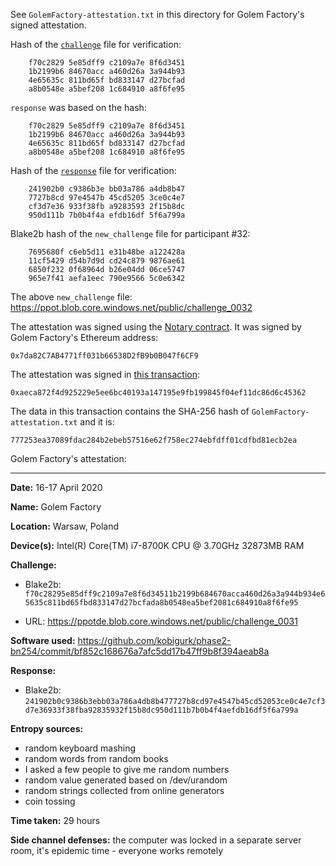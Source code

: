 See `GolemFactory-attestation.txt` in this directory for Golem Factory's signed attestation.

Hash of the [`challenge`](https://ppot.blob.core.windows.net/public/challenge_0031) file for verification:

```
    f70c2829 5e85dff9 c2109a7e 8f6d3451
    1b2199b6 84670acc a460d26a 3a944b93
    4e65635c 811bd65f bd833147 d27bcfad
    a8b0548e a5bef208 1c684910 a8f6fe95
```

`response` was based on the hash:

```
    f70c2829 5e85dff9 c2109a7e 8f6d3451
    1b2199b6 84670acc a460d26a 3a944b93
    4e65635c 811bd65f bd833147 d27bcfad
    a8b0548e a5bef208 1c684910 a8f6fe95
```

Hash of the [`response`](https://ppot.blob.core.windows.net/public/response_0031_golem) file for verification:

```
    241902b0 c9386b3e bb03a786 a4db8b47
    7727b8cd 97e4547b 45cd5205 3ce0c4e7
    cf3d7e36 933f38fb a9283593 2f15b8dc
    950d111b 7b0b4f4a efdb16df 5f6a799a
```

Blake2b hash of the `new_challenge` file for participant #32:

```
    7695680f c6eb5d11 e31b48be a122428a
    11cf5429 d54b7d9d cd24c879 9876ae61
    6850f232 0f68964d b26e04dd 06ce5747
    965e7f41 aefa1eec 790e9566 5c0e6342
```

The above `new_challenge` file: https://ppot.blob.core.windows.net/public/challenge_0032

The attestation was signed using the [Notary contract](https://etherscan.io/address/0x62700146f115fe08ca37be4a3a91935b28dfbc08#writeContract). It was signed by Golem Factory's Ethereum address:
```
0x7da82C7AB4771ff031b66538D2fB9b0B047f6CF9
```
The attestation was signed in [this transaction](https://etherscan.io/vmtrace?txhash=0xaeca872f4d925229e5ee6bc40193a147195e9fb199845f04ef11dc86d6c45362&type=parity):
```
0xaeca872f4d925229e5ee6bc40193a147195e9fb199845f04ef11dc86d6c45362
```
The data in this transaction contains the SHA-256 hash of `GolemFactory-attestation.txt` and it is:
```
777253ea37089fdac284b2ebeb57516e62f758ec274ebfdff01cdfbd81ecb2ea
```

Golem Factory's attestation:
***

**Date:** 16-17 April 2020

**Name:** Golem Factory

**Location:** Warsaw, Poland

**Device(s):** Intel(R) Core(TM) i7-8700K CPU @ 3.70GHz 32873MB RAM

**Challenge:**

- Blake2b:
`f70c28295e85dff9c2109a7e8f6d34511b2199b684670acca460d26a3a944b934e65635c811bd65fbd833147d27bcfada8b0548ea5bef2081c684910a8f6fe95`

- URL: https://ppotde.blob.core.windows.net/public/challenge_0031

**Software used:** https://github.com/kobigurk/phase2-bn254/commit/bf852c168676a7afc5dd17b47ff9b8f394aeab8a

**Response:**

- Blake2b: 
`241902b0c9386b3ebb03a786a4db8b477727b8cd97e4547b45cd52053ce0c4e7cf3d7e36933f38fba92835932f15b8dc950d111b7b0b4f4aefdb16df5f6a799a`

**Entropy sources:**

 - random keyboard mashing
 - random words from random books
 - I asked a few people to give me random numbers
 - random value generated based on /dev/urandom
 - random strings collected from online generators
 - coin tossing

**Time taken:** 29 hours

**Side channel defenses:** the computer was locked in a separate server room, it's epidemic time - everyone works remotely
